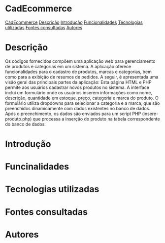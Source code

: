 # CadEcommerce

[CadEcommerce](#cadecommerce)
[Descrição](#descri%C3%A7%C3%A3o)
[Introdução](#introdu%C3%A7%C3%A3o)
[Funcionalidades](#funcinalidades)
[Tecnologias utilizadas](#tecnologias-utilizadas)
[Fontes consultadas](#fontes-consultadas)
[Autores](#autores)



# Descrição
Os códigos fornecidos compõem uma aplicação web para gerenciamento de produtos e categorias em um sistema. A aplicação oferece funcionalidades para o cadastro de produtos, marcas e categorias, bem como para a exibição de resumos de pedidos. A seguir, é apresentada uma visão geral das principais partes da aplicação:
Esta página HTML e PHP permite aos usuários cadastrar novos produtos no sistema. A interface inclui um formulário onde os usuários inserem informações como nome, descrição, quantidade em estoque, preço, categoria e marca do produto. O formulário utiliza dropdowns para selecionar a categoria e a marca, que são preenchidos dinamicamente com dados existentes no banco de dados. Após o preenchimento, os dados são enviados para um script PHP (insere-produto.php) que processa a inserção do produto na tabela correspondente do banco de dados.
# Introdução
# Funcinalidades
# Tecnologias utilizadas
# Fontes consultadas
# Autores